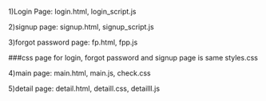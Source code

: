 1)Login Page:
login.html,
login_script.js

2)signup page:
signup.html,
signup_script.js

3)forgot password page:
fp.html,
fpp.js

###css page for login, forgot password and signup page is same styles.css

4)main page:
main.html,
main.js,
check.css

5)detail page:
detail.html,
detaill.css,
detailll.js
